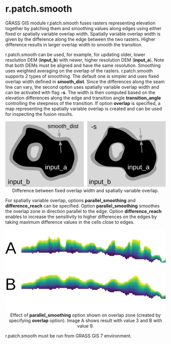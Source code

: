 # r.patch.smooth
GRASS GIS module r.patch.smooth fuses rasters representing elevation together by patching them and smoothing
values along edges using either fixed or spatially variable overlap width.
Spatially variable overlap width is given by the difference
along the edge between the two rasters. Higher difference results in larger overlap width
to smooth the transition.

r.patch.smooth can be used, for example, for updating older, lower resolution
DEM (<b>input_b</b>) with newer, higher resolution DEM (<b>input_a</b>).
Note that both DEMs must be aligned and have the same resolution.
Smoothing uses weighted averaging on the overlap of the rasters.
r.patch.smooth supports 2 types of smoothing. The default one is
simpler and uses fixed overlap width defined in <b>smooth_dist</b>.
Since the differences along the seam line can vary,
the second option uses spatially variable overlap width and can be activated with flag <b>-s</b>.
The width is then computed based on the elevation differences along the edge and
transition angle <b>transition_angle</b> controlling the steepness of the transition.
If option <b>overlap</b> is specified, a map representing the spatially variable overlap
is created and can be used for inspecting the fusion results.


<center>
<img src="r_patch_smooth_overview.png" width=600 border=0><br>
Difference between fixed overlap width and spatially variable overlap.
</center>

<p>
For spatially variable overlap, options <b>parallel_smoothing</b>
and <b>difference_reach</b> can be specified.
Option <b>parallel_smoothing</b> smoothes the overlap zone in direction
parallel to the edge.
Option <b>difference_reach</b> enables to increase the sensitivity to higher
differences on the edges by taking maximum difference values in the cells
close to edges.

<center>
<img src="r_patch_smooth_parallel_smoothing.png" border=0><br>
Effect of <b>parallel_smoothing</b> option shown on overlap zone (created by specifying <b>overlap</b> option).
Image A shows result with value 3 and B with value 9.
</center>


r.patch.smooth must be run from GRASS GIS 7 environment.
